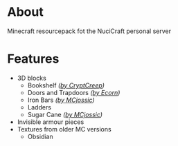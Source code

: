 # About

Minecraft resourcepack fot the NuciCraft personal server

# Features

 - 3D blocks
   - Bookshelf _([by CryptCreep](https://planetminecraft.com/texture-pack/5-variants-of-3d-bookshelf))_
   - Doors and Trapdoors _([by Ecorn](https://planetminecraft.com/texture-pack/3d-doors-amp-trapdoors))_
   - Iron Bars _([by MCjossic](https://curseforge.com/minecraft/texture-packs/three-dimensional-iron-bars))_
   - Ladders
   - Sugar Cane _([by MCjossic](https://curseforge.com/minecraft/texture-packs/three-dimensional-sugar-cane))_
 - Invisible armour pieces
 - Textures from older MC versions
   - Obsidian
